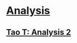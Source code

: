 # [Analysis](https://github.com/ZigaSajovic/Readings/tree/master/Analysis)
## [Tao T: Analysis 2](https://github.com/ZigaSajovic/Readings/tree/master/Analysis/Tao_T:_Analysis_2)
